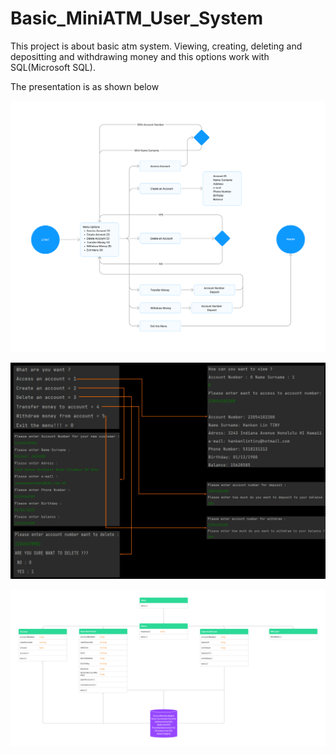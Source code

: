 # Basic_MiniATM_User_System

This project is about basic atm system.
Viewing, creating, deleting and depositting and withdrawing money and this options work with SQL(Microsoft SQL).

The presentation is as shown below

![ Alt text](flowchart.jpg)  [](flowchart.jpg)


![ Alt text](presentation.jpg)  [](presentation.jpg)



![ Alt text](uml.jpg)  [](uml.jpg)
